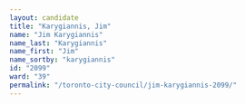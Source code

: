 ```yaml
---
layout: candidate
title: "Karygiannis, Jim"
name: "Jim Karygiannis"
name_last: "Karygiannis"
name_first: "Jim"
name_sortby: "karygiannis"
id: "2099"
ward: "39"
permalink: "/toronto-city-council/jim-karygiannis-2099/"
---
```

